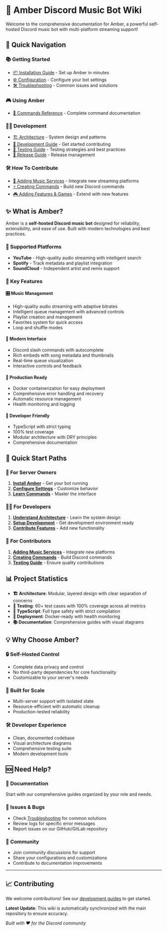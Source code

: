 # 🎵 Amber Discord Music Bot Wiki

Welcome to the comprehensive documentation for Amber, a powerful self-hosted Discord music bot with multi-platform streaming support!

## 🚀 Quick Navigation

### 📚 Getting Started
- [📦 Installation Guide](Getting%20Started/Installation) - Set up Amber in minutes
- [⚙️ Configuration](Getting%20Started/Configuration) - Configure your bot settings
- [🛠️ Troubleshooting](Getting%20Started/Troubleshooting) - Common issues and solutions

### 🎮 Using Amber
- [🎵 Commands Reference](Using%20AMBER/Commands) - Complete command documentation

### 👩‍💻 Development
- [🏗️ Architecture](Development/Architecture) - System design and patterns
- [📖 Development Guide](Development/Guides/Developing) - Get started contributing
- [🧪 Testing Guide](Development/Guides/Testing) - Testing strategies and best practices
- [🚀 Release Guide](Development/Guides/Releasing) - Release management

### 🛠️ How To Contribute
- [🎼 Adding Music Services](Development/How%20To%20Contribute/Adding%20Music%20Services) - Integrate new streaming platforms
- [⚡ Creating Commands](Development/How%20To%20Contribute/Creating%20Commands) - Build new Discord commands
- [🎮 Adding Features & Games](Development/How%20To%20Contribute/Adding%20Features%20and%20Games) - Extend with new features

## ✨ What is Amber?

Amber is a **self-hosted Discord music bot** designed for reliability, extensibility, and ease of use. Built with modern technologies and best practices.

### 🎵 Supported Platforms
- **YouTube** - High-quality audio streaming with intelligent search
- **Spotify** - Track metadata and playlist integration
- **SoundCloud** - Independent artist and remix support

### 🌟 Key Features

#### 🎛️ **Music Management**
- High-quality audio streaming with adaptive bitrates
- Intelligent queue management with advanced controls
- Playlist creation and management
- Favorites system for quick access
- Loop and shuffle modes

#### 🚀 **Modern Interface**
- Discord slash commands with autocomplete
- Rich embeds with song metadata and thumbnails
- Real-time queue visualization
- Interactive controls and feedback

#### 🐳 **Production Ready**
- Docker containerization for easy deployment
- Comprehensive error handling and recovery
- Automatic resource management
- Health monitoring and logging

#### 🔧 **Developer Friendly**
- TypeScript with strict typing
- 100% test coverage
- Modular architecture with DRY principles
- Comprehensive documentation

## 🎯 Quick Start Paths

### 🎵 **For Server Owners**
1. **[Install Amber](Getting%20Started/Installation)** - Get your bot running
2. **[Configure Settings](Getting%20Started/Configuration)** - Customize behavior
3. **[Learn Commands](Using%20AMBER/Commands)** - Master the interface

### 👩‍💻 **For Developers**
1. **[Understand Architecture](Development/Architecture)** - Learn the system design
2. **[Setup Development](Development/Guides/Developing)** - Get development environment ready
3. **[Contribute Features](Development/How%20To%20Contribute/Adding%20Features%20and%20Games)** - Add new functionality

### 🎼 **For Contributors**
1. **[Adding Music Services](Development/How%20To%20Contribute/Adding%20Music%20Services)** - Integrate new platforms
2. **[Creating Commands](Development/How%20To%20Contribute/Creating%20Commands)** - Build Discord commands
3. **[Testing Guide](Development/Guides/Testing)** - Ensure quality contributions

## 📊 Project Statistics

- **🏗️ Architecture**: Modular, layered design with clear separation of concerns
- **🧪 Testing**: 60+ test cases with 100% coverage across all metrics
- **📝 TypeScript**: Full type safety with strict compilation
- **🐳 Deployment**: Docker-ready with health monitoring
- **📚 Documentation**: Comprehensive guides with visual diagrams

## 💡 Why Choose Amber?

### 🔒 **Self-Hosted Control**
- Complete data privacy and control
- No third-party dependencies for core functionality
- Customizable to your server's needs

### 🎯 **Built for Scale**
- Multi-server support with isolated state
- Resource-efficient with automatic cleanup
- Production-tested reliability

### 🛠️ **Developer Experience**
- Clean, documented codebase
- Visual architecture diagrams
- Comprehensive testing suite
- Modern development tools

## 🆘 Need Help?

### 📖 **Documentation**
Start with our comprehensive guides organized by your role and needs.

### 🐛 **Issues & Bugs**
- Check [Troubleshooting](Getting%20Started/Troubleshooting) for common solutions
- Review logs for specific error messages
- Report issues on our GitHub/GitLab repository

### 💬 **Community**
- Join community discussions for support
- Share your configurations and customizations
- Contribute to documentation improvements

---

## 📈 Contributing

We welcome contributions! See our [development guides](Development/) to get started.

**Latest Update**: This wiki is automatically synchronized with the main repository to ensure accuracy.

*Built with ❤️ for the Discord community*